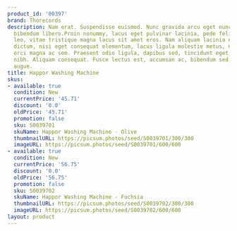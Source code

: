 ```yaml
---
product_id: '00397'
brand: Thorecords
description: Nam erat. Suspendisse euismod. Nunc gravida arcu eget nunc. In semper
  bibendum libero.Proin nonummy, lacus eget pulvinar lacinia, pede felis dignissim
  leo, vitae tristique magna lacus sit amet eros. Nam aliquam lacinia enim. Mauris
  dictum, nisi eget consequat elementum, lacus ligula molestie metus, non feugiat
  orci magna ac sem. Praesent odio ligula, dapibus sed, tincidunt eget, dictum ac,
  nibh. Aliquam consequat. Fusce lectus est, accumsan ac, bibendum sed, porta eget,
  augue.
title: Happor Washing Machine
skus:
- available: true
  condition: New
  currentPrice: '45.71'
  discount: '0.0'
  oldPrice: '45.71'
  promotion: false
  sku: S0039701
  skuName: Happor Washing Machine - Olive
  thumbnailURL: https://picsum.photos/seed/S0039701/300/300
  imageURL: https://picsum.photos/seed/S0039701/600/600
- available: true
  condition: New
  currentPrice: '56.75'
  discount: '0.0'
  oldPrice: '56.75'
  promotion: false
  sku: S0039702
  skuName: Happor Washing Machine - Fuchsia
  thumbnailURL: https://picsum.photos/seed/S0039702/300/300
  imageURL: https://picsum.photos/seed/S0039702/600/600
layout: product
---
```


